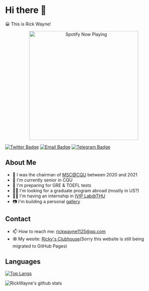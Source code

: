 # Hi there 👋
😀 This is Rick Wayne!
<p align="center">
  <a href="https://open.spotify.com/user/eruvjz8srgxwl3vy58x65udys" target="_blank"><img src="https://spotify-github-profile.vercel.app/api/view?uid=eruvjz8srgxwl3vy58x65udys&cover_image=true&theme=novatorem&bar_color=53b14f&bar_color_cover=false" alt="Spotify Now Playing" width="350"/></a>
</p>

[![Twitter Badge](https://img.shields.io/badge/-Twitter-1da1f2?style=for-the-badge&logo=twitter&logoColor=white)](https://twitter.com/RickW26088769)
[![Email Badge](https://img.shields.io/badge/-GMAIL-D14836?style=for-the-badge&logo=gmail&logoColor=white)](mailto:rickwayne1125@qq.com)
[![Telegram Badge](https://img.shields.io/badge/-TELEGRAM-lightgrey?style=for-the-badge&logo=telegram&logoColor=white)](https://t.me/rickwayne)
## About Me
- 🤵 I was the chairman of [MSC@CQU](https://cqu.microsoftstudent.club/) between 2020 and 2021
- 🏫 I'm currently senior in CQU
- 📝 I'm preparing for GRE & TOEFL tests
- 👨‍🎓 I'm looking for a graduate program abroad (mostly in US?)
- 👨‍💻 I'm having an internship in [IVIP Lab@THU](https://ivip-tsinghua.github.io/iViP-Homepage/)
- 📷 I'm building a personal [gallery](https://rickwayne1125.github.io/gallery/)

## Contact
- 📫 How to reach me: rickwayne1125@qq.com
- 🕸️ My wesite: [Ricky's Clubhouse](https://rickwayne.cn)(Sorry this website is still being migrated to GitHub Pages)

## Languages
<!-- ![C++](https://img.shields.io/badge/C++-F15B2A?style=flat-square&logo=c%2b%2b)
![Python](https://img.shields.io/badge/Python-3572a5?style=flat-square&logo=python&logoColor=white) -->

[![Top Langs](https://github-readme-stats.vercel.app/api/top-langs/?username=RickWayne1125&layout=compact)](https://github.com/anuraghazra/github-readme-stats)

![RickWayne's github stats](https://github-readme-stats.vercel.app/api?username=RickWayne1125&show_icons=true&bg_color=30,191970,904e95&title_color=fff&text_color=fff&count_private=true&show_icons=true&hide=prs,issues)

<!--
**RickWayne1125/RickWayne1125** is a ✨ _special_ ✨ repository because its `README.md` (this file) appears on your GitHub profile.

Here are some ideas to get you started:

- 🔭 I’m currently working on ...
- 🌱 I’m currently learning ...
- 👯 I’m looking to collaborate on ...
- 🤔 I’m looking for help with ...
- 💬 Ask me about ...
- 📫 How to reach me: ...
- 😄 Pronouns: ...
- ⚡ Fun fact: ...
-->
